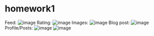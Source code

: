 # homework1

Feed: ![image](https://github.com/TTTrung1/homework1_trungtt1/assets/147491043/2d89e664-a884-49e8-a134-dad9d434198b)
Rating: ![image](https://github.com/TTTrung1/homework1_trungtt1/assets/147491043/0ad43e63-be25-4891-b5bc-e555f79a05a0)
Images: ![image](https://github.com/TTTrung1/homework1_trungtt1/assets/147491043/ea88465f-acc3-4397-bf58-eae17f879c3b)
Blog post: ![image](https://github.com/TTTrung1/homework1_trungtt1/assets/147491043/86621fcf-7dc6-448f-8ecf-7f50d0682f01)
Profile/Posts: ![image](https://github.com/TTTrung1/homework1_trungtt1/assets/147491043/fc240fdd-68bd-4c36-91cc-ec3079ef2ebb)
![image](https://github.com/TTTrung1/homework1_trungtt1/assets/147491043/bdabfadc-abaf-455d-a726-65dffc92cc6e)
